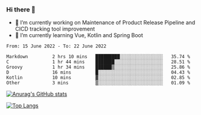 ### Hi there 👋

- 🔭 I’m currently working on Maintenance of Product Release Pipeline and CICD tracking tool improvement
- 🌱 I’m currently learning Vue, Kotlin and Spring Boot

<!--START_SECTION:waka-->

```text
From: 15 June 2022 - To: 22 June 2022

Markdown         2 hrs 10 mins   █████████░░░░░░░░░░░░░░░░   35.74 %
C                1 hr 44 mins    ███████░░░░░░░░░░░░░░░░░░   28.51 %
Groovy           1 hr 34 mins    ██████▒░░░░░░░░░░░░░░░░░░   25.86 %
D                16 mins         █░░░░░░░░░░░░░░░░░░░░░░░░   04.43 %
Kotlin           10 mins         ▓░░░░░░░░░░░░░░░░░░░░░░░░   02.85 %
Other            3 mins          ▒░░░░░░░░░░░░░░░░░░░░░░░░   01.09 %
```

<!--END_SECTION:waka-->

[![Anurag's GitHub stats](https://github-readme-stats.vercel.app/api?username=yunhao981&show_icons=true&theme=solarized-dark)](https://github.com/anuraghazra/github-readme-stats)

[![Top Langs](https://github-readme-stats.vercel.app/api/top-langs/?username=yunhao981&theme=solarized-dark&layout=compact)](https://github.com/anuraghazra/github-readme-stats)

<!--
**yunhao981/yunhao981** is a ✨ _special_ ✨ repository because its `README.md` (this file) appears on your GitHub profile.

Here are some ideas to get you started:

- 🔭 I’m currently working on Maintenance of Release Pipeline and CICD tracking tool improvement
- 🌱 I’m currently learning Vue, Kotlin and Spring Boot
- 👯 I’m looking to collaborate on ...
- 🤔 I’m looking for help with ...
- 💬 Ask me about ...
- 📫 How to reach me: ...
- 😄 Pronouns: ...
- ⚡ Fun fact: ...
-->


